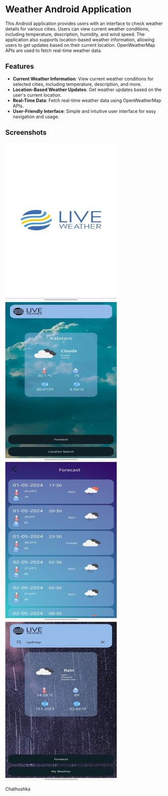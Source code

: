 # Weather Android Application

This Android application provides users with an interface to check weather details for various cities. Users can view current weather conditions, including temperature, description, humidity, and wind speed. The application also supports location-based weather information, allowing users to get updates based on their current location. OpenWeatherMap APIs are used to fetch real-time weather data.

## Features

- **Current Weather Information**: View current weather conditions for selected cities, including temperature, description, and more.
- **Location-Based Weather Updates**: Get weather updates based on the user's current location.
- **Real-Time Data**: Fetch real-time weather data using OpenWeatherMap APIs.
- **User-Friendly Interface**: Simple and intuitive user interface for easy navigation and usage.

## Screenshots

![Screenshot 1](https://github.com/Gehan99/Weather-Application/blob/main/WatherApp/app/1.jpeg)
![Screenshot 1](https://github.com/Gehan99/Weather-Application/blob/main/WatherApp/app/2.jpeg)
![Screenshot 1](https://github.com/Gehan99/Weather-Application/blob/main/WatherApp/app/3.jpeg)
![Screenshot 1](https://github.com/Gehan99/Weather-Application/blob/main/WatherApp/app/4.jpeg)

Chathushka
